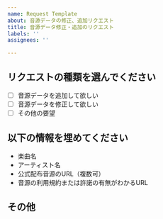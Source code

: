```yaml
---
name: Request Template
about: 音源データの修正、追加リクエスト
title: 音源データ修正・追加のリクエスト
labels: ''
assignees: ''

---
```


## リクエストの種類を選んでください
- [ ] 音源データを追加して欲しい
- [ ] 音源データを修正して欲しい
- [ ] その他の要望

## 以下の情報を埋めてください
- 楽曲名
- アーティスト名
- 公式配布音源のURL（複数可）
- 音源の利用規約または許諾の有無がわかるURL

## その他
